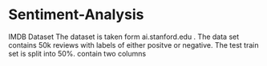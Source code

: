 # Sentiment-Analysis
IMDB Dataset
The dataset is taken form ai.stanford.edu .
The data set contains 50k reviews with labels of either positve or negative.
The test train set is split into 50%.
contain two columns
